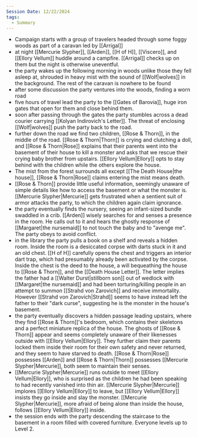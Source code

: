 ```yaml
---
Session Date: 12/22/2024
tags:
  - Summary
---
```

- Campaign starts with a group of travelers headed through some foggy woods as part of a caravan led by [[Arrigal]]
- at night [[Mercurie Slypher]], [[Arden]], [[H of H]], [[Viscero]], and [[Ellory Vellum]] huddle around a campfire. [[Arrigal]] checks up on them but the night is otherwise uneventful.
- the party wakes up the following morning in woods unlike those they fell asleep at, shrouded in heavy mist with the sound of [[Wolf|wolves]] in the background. The rest of the caravan is nowhere to be found
- after some discussion the party ventures into the woods, finding a worn road
- five hours of travel lead the party to the [[Gates of Barovia]], huge iron gates that open for them and close behind them.
- soon after passing through the gates the party stumbles across a dead courier carrying [[Kolyan Indirovich's Letter]]. The threat of enclosing [[Wolf|wolves]] push the party back to the road.
- further down the road we find two children, [[Rose & Thorn]], in the middle of the road. [[Rose & Thorn|Thorn]] is crying and clutching a doll, and [[Rose & Thorn|Rose]] explains that their parents went into the basement of their house to kill a monster and asks that we rescue their crying baby brother from upstairs. [[Ellory Vellum|Ellory]] opts to stay behind with the children while the others explore the house. 
- The mist from the forest surrounds all except [[The Death House|the house]], [[Rose & Thorn|Rose]] claims entering the mist means death.
- [[Rose & Thorn]] provide little useful information, seemingly unaware of simple details like how to access the basement or what the monster is. [[Mercurie Slypher|Mercurie]] gets frustrated when a sentient suit of armor attacks the party, to which the children again claim ignorance.
- the party eventually finds the nursery, seeing an infant-sized bundle swaddled in a crib. [[Arden]] wisely searches for and senses a presence in the room. He calls out to it and hears the ghostly response of [[Margaret|the nursemaid]] to not touch the baby and to "avenge me". The party obeys to avoid conflict.
- in the library the party pulls a book on a shelf and reveals a hidden room. Inside the room is a desiccated corpse with darts stuck in it and an old chest. [[H of H]] carefully opens the chest and triggers an interior dart trap, which had presumably already been activated by the corpse. Inside the chest is the deed to the house, a will bequeathing the house to [[Rose & Thorn]], and the [[Death House Letter]]. The letter implies the father had a [[Walter Durst|stillborn son]] out of wedlock with [[Margaret|the nursemaid]] and had been torturing/killing people in an attempt to summon [[Strahd von Zarovich]] and receive immortality. However [[Strahd von Zarovich|Strahd]] seems to have instead left the father to their "dark curse", suggesting he is the monster in the house's basement.
- the party eventually discovers a hidden passage leading upstairs, where they find [[Rose & Thorn]]'s bedroom, which contains their skeletons and a perfect miniature replica of the house. The ghosts of [[Rose & Thorn]] appear and seems completely unaware of their likenesses outside with [[Ellory Vellum|Ellory]]. They further claim their parents locked them inside their room for their own safety and never returned, and they seem to have starved to death. [[Rose & Thorn|Rose]] possesses [[Arden]] and [[Rose & Thorn|Thorn]] possesses [[Mercurie Slypher|Mercurie]], both seem to maintain their senses.
- [[Mercurie Slypher|Mercurie]] runs outside to meet [[Ellory Vellum|Ellory]], who is surprised as the children he had been speaking to had recently vanished into thin air. [[Mercurie Slypher|Mercurie]] implores [[Ellory Vellum|Ellory]] to leave, but [[Ellory Vellum|Ellory]] insists they go inside and slay the monster. [[Mercurie Slypher|Mercurie]], more afraid of being alone than inside the house, follows [[Ellory Vellum|Ellory]] inside.
- the session ends with the party descending the staircase to the basement in a room filled with covered furniture. Everyone levels up to Level 2.